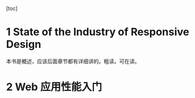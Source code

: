 [toc]

# 1 State of the Industry of Responsive Design

本书是概述，应该后面章节都有详细讲的。粗读。可在读。

# 2 Web 应用性能入门



